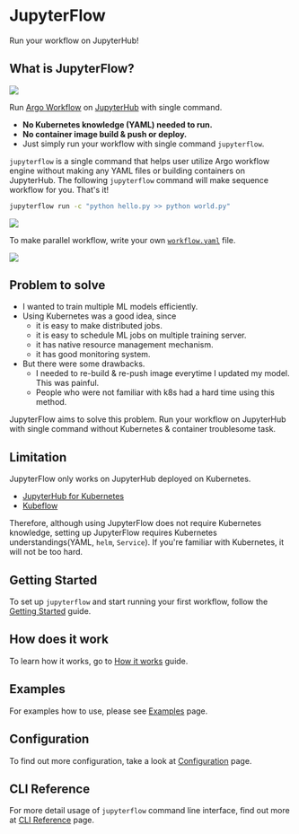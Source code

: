 # JupyterFlow

Run your workflow on JupyterHub!

## What is JupyterFlow?

![](https://raw.githubusercontent.com/hongkunyoo/jupyterflow/main/docs/images/architecture.png)

Run [Argo Workflow](https://argoproj.github.io/argo) on [JupyterHub](https://jupyter.org/hub) with single command.

- **No Kubernetes knowledge (YAML) needed to run.**
- **No container image build & push or deploy.**
- Just simply run your workflow with single command `jupyterflow`.

`jupyterflow` is a single command that helps user utilize Argo workflow engine without making any YAML files or building containers on JupyterHub. The following `jupyterflow` command will make sequence workflow for you. That's it!

```bash
jupyterflow run -c "python hello.py >> python world.py"
```

![](https://raw.githubusercontent.com/hongkunyoo/jupyterflow/main/docs/images/intro.png)

To make parallel workflow, write your own [`workflow.yaml`](https://hongkunyoo.github.io/jupyterflow/configuration/) file.

![](https://raw.githubusercontent.com/hongkunyoo/jupyterflow/main/docs/images/dag.png)

## Problem to solve

- I wanted to train multiple ML models efficiently.
- Using Kubernetes was a good idea, since
    - it is easy to make distributed jobs.
    - it is easy to schedule ML jobs on multiple training server.
    - it has native resource management mechanism.
    - it has good monitoring system.
- But there were some drawbacks.
    - I needed to re-build & re-push image everytime I updated my model. This was painful.
    - People who were not familiar with k8s had a hard time using this method.

JupyterFlow aims to solve this problem. Run your workflow  on JupyterHub with single command without Kubernetes & container troublesome task.

## Limitation

JupyterFlow only works on JupyterHub deployed on Kubernetes.

- [JupyterHub for Kubernetes](https://zero-to-jupyterhub.readthedocs.io/en/latest)
- [Kubeflow](https://www.kubeflow.org)

Therefore, although using JupyterFlow does not require Kubernetes knowledge, setting up JupyterFlow requires Kubernetes understandings(YAML, `helm`, `Service`). If you're familiar with Kubernetes, it will not be too hard.

## Getting Started

To set up `jupyterflow` and start running your first workflow, follow the [Getting Started](https://hongkunyoo.github.io/jupyterflow/get-started) guide.

## How does it work

To learn how it works, go to [How it works](https://hongkunyoo.github.io/jupyterflow/how-it-works) guide.

## Examples

For examples how to use, please see [Examples](https://hongkunyoo.github.io/jupyterflow/examples) page.

## Configuration

To find out more configuration, take a look at [Configuration](https://hongkunyoo.github.io/jupyterflow/configuration) page.

## CLI Reference

For more detail usage of `jupyterflow` command line interface, find out more at [CLI Reference](https://hongkunyoo.github.io/jupyterflow/cli-ref) page.
